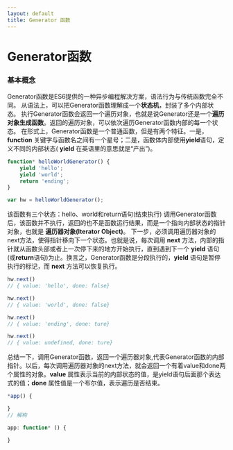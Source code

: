 ```yaml
---
layout: default
title: Generator 函数
---
```


# Generator函数
### 基本概念
Generator函数是ES6提供的一种异步编程解决方案，语法行为与传统函数完全不同。
从语法上，可以把Generator函数理解成一个**状态机**，封装了多个内部状态。
执行Generator函数会返回一个遍历对象，也就是说Generator还是一个**遍历对象生成函数**。返回的遍历对象，可以依次遍历Generator函数内部的每一个状态。
在形式上，Generator函数是一个普通函数，但是有两个特征。一是，**function** 关键字与函数名之间有一个星号；二是，函数体内部使用**yield**语句，定义不同的内部状态( **yield** 在英语里的意思就是“产出”)。

```js
function* helloWorldGenerator() {
    yield 'hello';
    yield 'world';
    return 'ending';
}

var hw = helloWorldGenerator();
```
该函数有三个状态：hello、world和return语句(结束执行)
调用Generator函数后，该函数并不执行，返回的也不是函数运行结果，而是一个指向内部状态的指针对象，也就是 **遍历器对象(Iterator Object)**。
下一步，必须调用遍历器对象的next方法，使得指针移向下一个状态。也就是说，每次调用 **next** 方法，内部的指针就从函数头部或者上一次停下来的地方开始执行，直到遇到下一个 **yield** 语句(或**return**语句)为止。换言之，Generator函数是分段执行的，**yield** 语句是暂停执行的标记，而 **next** 方法可以恢复执行。

```js
hw.next()
// { value: 'hello', done: false}

hw.next()
// { value: 'world', done: false}

hw.next()
// { value: 'ending', done: ture}

hw.next()
// { value: undefined, done: ture}
```

总结一下，调用Generator函数，返回一个遍历器对象,代表Generator函数的内部指针。以后，每次调用遍历器对象的next方法，就会返回一个有着value和done两个属性的对象。**value** 属性表示当前的内部状态的值，是yield语句后面那个表达式的值；**done** 属性值是一个布尔值，表示遍历是否结束。
```js
*app() {

}
// 解构

app: function* () {

}
```
